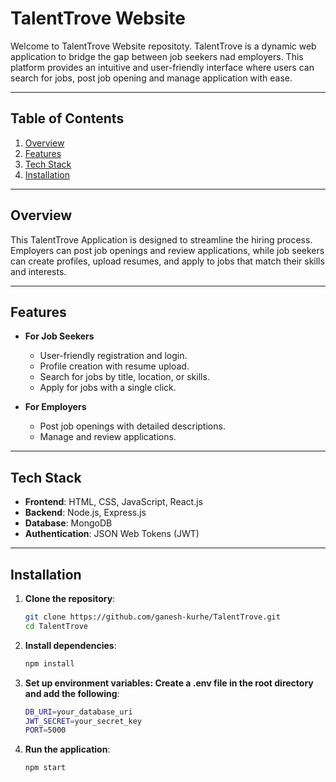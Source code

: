 # TalentTrove Website

Welcome to TalentTrove Website repositoty. TalentTrove is a dynamic web application to bridge the gap between job seekers nad employers. This platform provides an intuitive and user-friendly interface where users can search for jobs, post job opening and manage application with ease.

---

## Table of Contents

1. [Overview](#overview)
2. [Features](#features)
3. [Tech Stack](#tech-stack)
4. [Installation](#installation)
---

## Overview

This TalentTrove Application is designed to streamline the hiring process. Employers can post job openings and review applications, while job seekers can create profiles, upload resumes, and apply to jobs that match their skills and interests.

---

## Features

- **For Job Seekers**
  - User-friendly registration and login.
  - Profile creation with resume upload.
  - Search for jobs by title, location, or skills.
  - Apply for jobs with a single click.
  
- **For Employers**
  - Post job openings with detailed descriptions.
  - Manage and review applications.
---

## Tech Stack

- **Frontend**: HTML, CSS, JavaScript, React.js 
- **Backend**: Node.js, Express.js 
- **Database**: MongoDB 
- **Authentication**: JSON Web Tokens (JWT)

---

## Installation

1. **Clone the repository**:
   ```bash
   git clone https://github.com/ganesh-kurhe/TalentTrove.git
   cd TalentTrove

2. **Install dependencies**:
   ```bash
   npm install

4. **Set up environment variables: Create a .env file in the root directory and add the following**:
   ```bash
   DB_URI=your_database_uri
   JWT_SECRET=your_secret_key
   PORT=5000
   
6. **Run the application**:
   ```bash
   npm start
 
